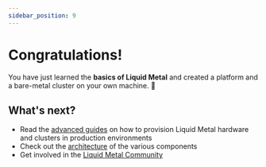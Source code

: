 ```yaml
---
sidebar_position: 9
---
```


# Congratulations!

You have just learned the **basics of Liquid Metal** and created a platform and a bare-metal cluster on your own machine. :tada:

## What's next?

- Read the [advanced guides](/docs/category/guides) on how to provision Liquid Metal hardware and clusters in production environments
- Check out the [architecture](/docs/category/architecture) of the various components
- Get involved in the [Liquid Metal Community](/community)
